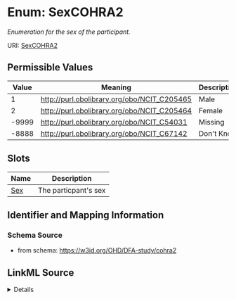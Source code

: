 # Enum: SexCOHRA2 




_Enumeration for the sex of the participant._



URI: [SexCOHRA2](SexCOHRA2.md)

## Permissible Values

| Value | Meaning | Description |
| --- | --- | --- |
| 1 | http://purl.obolibrary.org/obo/NCIT_C205465 | Male |
| 2 | http://purl.obolibrary.org/obo/NCIT_C205464 | Female |
| -9999 | http://purl.obolibrary.org/obo/NCIT_C54031 | Missing |
| -8888 | http://purl.obolibrary.org/obo/NCIT_C67142 | Don't Know |




## Slots

| Name | Description |
| ---  | --- |
| [Sex](Sex.md) | The particpant's sex |






## Identifier and Mapping Information







### Schema Source


* from schema: https://w3id.org/OHD/DFA-study/cohra2






## LinkML Source

<details>
```yaml
name: SexCOHRA2
description: Enumeration for the sex of the participant.
from_schema: https://w3id.org/OHD/DFA-study/cohra2
rank: 1000
permissible_values:
  '1':
    text: '1'
    description: Male
    meaning: http://purl.obolibrary.org/obo/NCIT_C205465
  '2':
    text: '2'
    description: Female
    meaning: http://purl.obolibrary.org/obo/NCIT_C205464
  '-9999':
    text: '-9999'
    description: Missing
    meaning: http://purl.obolibrary.org/obo/NCIT_C54031
  '-8888':
    text: '-8888'
    description: Don't Know
    meaning: http://purl.obolibrary.org/obo/NCIT_C67142

```
</details>
